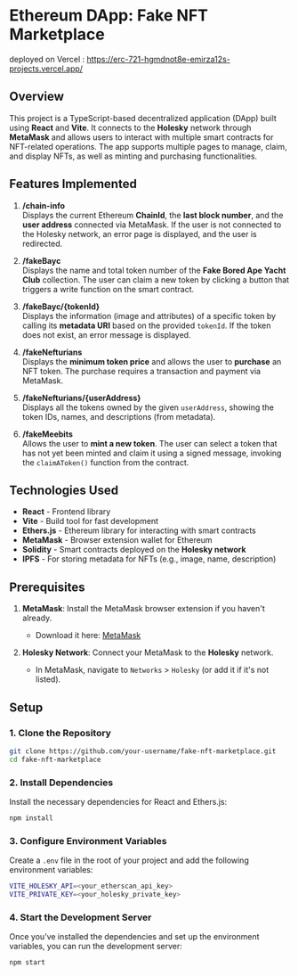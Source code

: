 # Ethereum DApp: Fake NFT Marketplace

deployed on Vercel : https://erc-721-hgmdnot8e-emirza12s-projects.vercel.app/

## Overview

This project is a TypeScript-based decentralized application (DApp) built using **React** and **Vite**. It connects to the **Holesky** network through **MetaMask** and allows users to interact with multiple smart contracts for NFT-related operations. The app supports multiple pages to manage, claim, and display NFTs, as well as minting and purchasing functionalities.

## Features Implemented

1. **/chain-info**  
   Displays the current Ethereum **ChainId**, the **last block number**, and the **user address** connected via MetaMask. If the user is not connected to the Holesky network, an error page is displayed, and the user is redirected.
   
2. **/fakeBayc**  
   Displays the name and total token number of the **Fake Bored Ape Yacht Club** collection. The user can claim a new token by clicking a button that triggers a write function on the smart contract.

3. **/fakeBayc/{tokenId}**  
   Displays the information (image and attributes) of a specific token by calling its **metadata URI** based on the provided `tokenId`. If the token does not exist, an error message is displayed.

4. **/fakeNefturians**  
   Displays the **minimum token price** and allows the user to **purchase** an NFT token. The purchase requires a transaction and payment via MetaMask.

5. **/fakeNefturians/{userAddress}**  
   Displays all the tokens owned by the given `userAddress`, showing the token IDs, names, and descriptions (from metadata).

6. **/fakeMeebits**  
   Allows the user to **mint a new token**. The user can select a token that has not yet been minted and claim it using a signed message, invoking the `claimAToken()` function from the contract.

## Technologies Used

- **React** - Frontend library
- **Vite** - Build tool for fast development
- **Ethers.js** - Ethereum library for interacting with smart contracts
- **MetaMask** - Browser extension wallet for Ethereum
- **Solidity** - Smart contracts deployed on the **Holesky network**
- **IPFS** - For storing metadata for NFTs (e.g., image, name, description)

## Prerequisites

1. **MetaMask**: Install the MetaMask browser extension if you haven't already.
   - Download it here: [MetaMask](https://metamask.io/)
   
2. **Holesky Network**: Connect your MetaMask to the **Holesky** network.
   - In MetaMask, navigate to `Networks` > `Holesky` (or add it if it's not listed).

## Setup

### 1. Clone the Repository

```bash
git clone https://github.com/your-username/fake-nft-marketplace.git
cd fake-nft-marketplace
```

### 2. Install Dependencies

Install the necessary dependencies for React and Ethers.js:

```bash
npm install
```
### 3. Configure Environment Variables

Create a `.env` file in the root of your project and add the following environment variables:

```bash
VITE_HOLESKY_API=<your_etherscan_api_key>
VITE_PRIVATE_KEY=<your_holesky_private_key>
```
### 4. Start the Development Server

Once you’ve installed the dependencies and set up the environment variables, you can run the development server:

```bash
npm start
